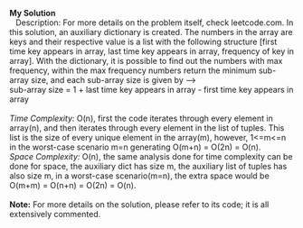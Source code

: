**My Solution**</br>
&ensp;  Description: For more details on the problem itself, check leetcode.com. In this solution, an auxiliary dictionary is created.
The numbers in the array are keys and their respective value is a list with the following structure [first time key appears in array, last time key appears in array, frequency of key in array].
With the dictionary, it is possible to find out the numbers with max frequency, within the max frequency numbers return the minimum sub-array size, and each sub-array size is given by -->
</br> sub-array size = 1 + last time key appears in array - first time key appears in array
</br>
</br>_Time Complexity:_ O(n), first the code iterates through every element in array(n), and then iterates through every element in the list of tuples.
This list is the size of every unique element in the array(m), however, 1<=m<=n in the worst-case scenario m=n generating O(m+n) = O(2n) = O(n).
</br>_Space Complexity:_ O(n), the same analysis done for time complexity can be done for space, the auxiliary dict has size m, the auxiliary list of tuples has also size m,
in a worst-case scenario(m=n), the extra space would be O(m+m) = O(n+n) = O(2n) = O(n).
</br>
</br>**Note:** For more details on the solution, please refer to its code; it is all extensively commented.
